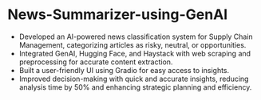 # News-Summarizer-using-GenAI

- Developed an AI-powered news classification system for Supply Chain Management, categorizing articles as risky, neutral, or opportunities.
- Integrated GenAI, Hugging Face, and Haystack with web scraping and preprocessing for accurate content extraction.
- Built a user-friendly UI using Gradio for easy access to insights.
- Improved decision-making with quick and accurate insights, reducing analysis time by 50% and enhancing strategic planning and efficiency.
